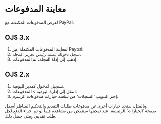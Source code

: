 # معاينة المدفوعات

لعرض المدفوعات المكتملة مع PayPal:

## OJS 3.x

1. لمعاينة المدفوعات المكتملة عبر Paypal:
2. سجل دخولك بصفة رئيس تحرير المجلة.
3. إذهب إلى إداة المجلة، ثم المدفوعات.

## OJS 2.x

1. تسجيل الدخول كمدير لليومية.
2. انتقل إلى إدارة اليومية > المدفوعات.
3. إختر التبويب 'السجلات' من شاشة خيارات مدفوعات الرسوم.

وبالمثل، ستجد خيارات أخرى عن مدفوعات طلبات التقديم والتحكيم المناظر أسفل صفحة 'الخيارات' الرئيسية. عند تمكينها ستتمكن من مشاهدة فيما لو تم إجراء الدفع لكل طلب تقديم، ومتى حصل ذلك.
